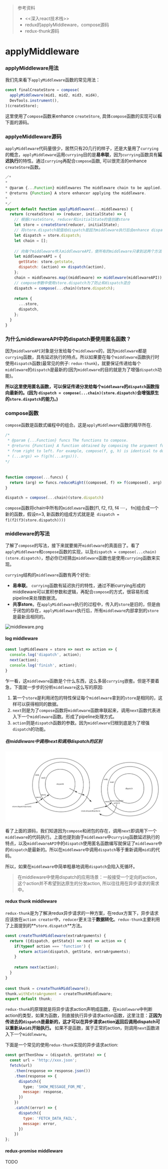 > 参考资料
> 
> * <<深入react技术栈>>
> * redux的applyMiddleware，compose源码
> * redux-thunk源码

# applyMiddleware

### applyMiddleware用法
我们先来看下`applyMiddleware`函数的常见用法：

```js
const finalCreateStore = compose(
  applyMiddleware(mid1, mid2, mid3, mid4),
  DevTools.instrument(),
)(createStore);
```

这里使用了`compose`函数来enhance `createStore`, 具体`compose`函数的实现可以看下面的源码。

### applyeMiddleware源码

`applyMiddleware`代码量很少，居然只有20几行的样子，还是大量用了`currying`的概念，`applyMiddleware`运用`currying`目的是**易串联**，因为`currying`函数具有**延迟执行**的特性。通过`currying`再配合`compose`函数, 可以很灵活的enhance `createStore`函数。

```js
／*
*
* @param {...Function} middlewares The middleware chain to be applied.
* @returns {Function} A store enhancer applying the middleware.
*
*／
export default function applyMiddleware(...middlewares) {
  return (createStore) => (reducer, initialState) => {
    // 根据createStore, reducer和initialState的值创建store
    let store = createStore(reducer, initialState);
    // 将store.dispatch赋值给dispatch是因为middleware执行后会enhance dispatch的功能
    let dispatch = store.dispatch;
    let chain = [];
    
    // 向每个middleware传入middlewareAPI，使所有的middleware只拿到这两个方法
    let middlewareAPI = {
      getState: store.getstate,
      dispatch: (action) => dispatch(action),
    };
    chain = middlewares.map((middleware) => middleware(middlewareAPI));
    // compose参数中使用store.dispatch为了防止和dispatch混合
    dispatch = compose(...chain)(store.dispatch);
    
    return {
      ...store,
      dispatch,
    };
  }
}
```

### 为什么middlewareAPI中的dispatch要使用匿名函数？

因为`middlwareAPI`对象是分发给每个`middleware`的，因为`middleware`都是`currying`函数，具有延迟执行的特点。所以如果要在每个`middleware`函数执行时使用`dispatch`函数(最常见的例子: `redux-thunk`)，就要保证传递给每个`middleware`的`dispatch`是最新的(因为`middleware`的目的就是为了增强`dispatch`功能)。 

**所以这里使用匿名函数，可以保证传递分发给每个`middleware`的`dispatch`函数指向最新的。(因为
`dispatch = compose(...chain)(store.dispatch)`会增强原生的`store.dispatch`的能力。)**

### compose函数

`compose`函数是函数式编程中的组合。这是`applyMiddleware`函数的精华所在.

```js
/*
 * @param {...Function} funcs The functions to compose.
 * @returns {Function} A function obtained by composing the argument functions
 * from right to left. For example, compose(f, g, h) is identical to doing
 * (...args) => f(g(h(...args))).
*/


function compose(...funcs) {
  return (arg) => funcs.reduceRight((composed, f) => f(composed), arg)
}
```

```js
dispatch = compose(...chain)(store.dispatch)
```

`compose`函数将chain中所有的`middleware`函数[f1, f2, f3, f4 ····， fn]组合成一个新的函数，假设n=3, 新函数的组成方式就是是` dispatch = f1(f2(f3(store.dispatch))))`

### middleware的写法
了解了`compose`的写法，接下来就要揭开`middleware`的真面目了。看了`applyMiddleware`和`compose`函数的实现，以及`dispatch = compose(...chain)(store.dispatch)`，想必你已经猜出`middleware`函数也是使用`currying`函数来实现。

`currying`结构的`middleware`函数有两个好处:

* **易串联**。 `currying`函数有延迟执行的特性，通过不断currying形成的middleware可以累积参数和逻辑，再配合`compose`的方式，很容易形成pipeline来处理数据流。
* **共享store**。在`applyMiddleware`执行的过程中，传入的`store`是旧的，但是由于闭包的存在，`applyMiddleware`执行后，所有`middleware`内部拿到的`store`是最新且相同的。

![middleware.png](image/middleware.png)

#### log middleware

```js
const logMiddleware = store => next => action => {
  console.log('diapatch', action);
  next(action);
  console.log('finish', action);
}
```

乍一看，这`middleware`函数是个什么东西，这么多层`currying`嵌套。但是不要着急，下面就一步步的分析`middleware`这么写的原因:

1. 第一个`store`是利用闭包的特性保证每个`middleware`拿到的`store`是相同的，这样可以获得相同的数据。
2. `next`则是为了`compose`函数将`middleware`函数串联起来，调用`next`函数代表进入下一个`middleware`函数。形成了pipeline处理方式。
3. `action`则是`dispatch`函数的参数。因为`middleware`归根到底是为了增强`dispatch`的功能。

##### 在middleware中调用next和调用dispatch的区别

![redux_middleware流程图](images/redux_middleware流程图.png)

看了上面的源码，我们知道因为`compose`和闭包的存在，调用`next`即调用下一个`middleware`的代码执行。上面也提到由于`middleware`中`currying`函数延迟执行的特点，以及`middlewareAPI`中的`dispatch`使用匿名函数编写就保证了`middleware`中的`dispatch`是最新的。所以在`middleware`中调用`dispatch`等于重新调用`mid1`的代码。

所以，如果在`middleware`中简单粗暴地调用`dispatch`会陷入死循环。

> 在middleware中使用dispatch的应用场景：一般接受一个定向的action，这个action并不希望到达原生的分发action, 所以往往用在异步请求的需求中。

#### redux thunk middleware

`redux-thunk`是为了解决redux异步请求的一种方案，在redux方案下，异步请求应该放在`action creator`中，`reducer`更关注于**数据转化**。`redux-thunk`主要利用了上面提到的**`store.dispatch`**方法。

```js
const createThunkMiddleware(extraArguments) {
  return ({dispatch, getState}) => next => action => {
    if(typeof action === 'function') {
      return action(dispatch, getState, extraArguments);
    }
    
    return next(action);
  }
}

const thunk = createThunkMiddleware();
thunk.withExtraArgument = createThunkMiddleware;
export default thunk;
```

`redux-thunk`的原理就是将异步请求action声明成函数，在`middleware`中判断action的类型，如果为函数，则直接执行异步请求action函数，这里注意：**正因为传进去的`dispatch`是最新的，这才可以在异步请求action返回后调用dispatch可以重新从`mid1`开始执行。**
如果不是函数，属于正常的action，则调用`next`函数进入下一个`middleware`。

下面是一个常见的使用`redux-thunk`实现的异步请求action:

```js
const getThenShow = (dispatch, getState) => {
  const url = 'http://xxx.json';
  fetch(url)
    .then(response => response.json())
    .then(response => {
      dispatch({
        type; 'SHOW_MESSAGE_FOR_ME',
        message: response,
      })
    })
    .catch((error) => {
      dispatch({
        type: 'FETCH_DATA_FAIL',
        message: error,
      })
    })
};
```

#### redux-promise middleware

TODO
